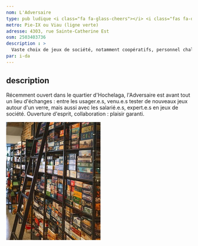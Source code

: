 ```yaml
---
nom: L'Adversaire
type: pub ludique <i class="fa fa-glass-cheers"></i> <i class="fas fa-dice"></i>
metro: Pie-IX ou Viau (ligne verte)
adresse: 4303, rue Sainte-Catherine Est
osm: 2503403736
description : >
  Vaste choix de jeux de société, notamment coopératifs, personnel chaleureux, bonne sélection de boissons avec ou sans alcool.
par: i-da
---
```


## description

Récemment ouvert dans le quartier d'Hochelaga, l'Adversaire est avant tout un lieu d'échanges : entre les usager.e.s, venu.e.s tester de nouveaux jeux autour d'un verre, mais aussi avec les salarié.e.s, expert.e.s en jeux de société. Ouverture d'esprit, collaboration : plaisir garanti.

![l'adversaire pub ludique](./media/l-adversaire.jpg)
